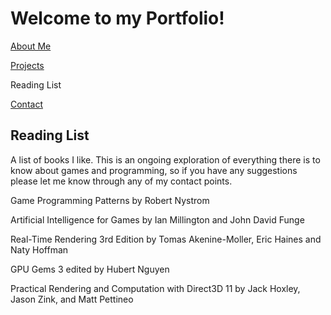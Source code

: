 # Welcome to my Portfolio!

<a href="https://twood27897.github.io/pages/about.html" rel="About Me">About Me</a>
<br>

<a href="https://twood27897.github.io/pages/projects.html" rel="Projects">Projects</a>
<br>

Reading List
<br>

<a href="https://twood27897.github.io/pages/contact.html" rel="Contact">Contact</a>
<br>

## Reading List
A list of books I like. This is an ongoing exploration of everything there is to know about games and programming, so if you have any suggestions please let me know through any of my contact points.

Game Programming Patterns by Robert Nystrom

Artificial Intelligence for Games by Ian Millington and John David Funge

Real-Time Rendering 3rd Edition by Tomas Akenine-Moller, Eric Haines and Naty Hoffman

GPU Gems 3 edited by Hubert Nguyen

Practical Rendering and Computation with Direct3D 11 by Jack Hoxley, Jason Zink, and Matt Pettineo
